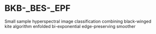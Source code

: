 # BKB-_BES-_EPF
Small sample hyperspectral image classification combining black-winged kite algorithm enfolded bi-exponential edge-preserving smoother
